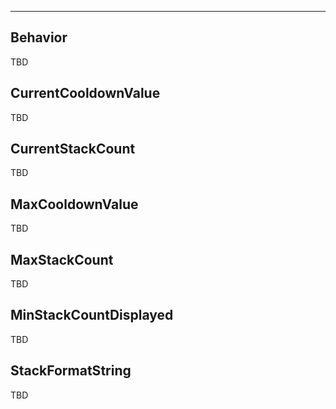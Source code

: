 ___

## Behavior

TBD

## CurrentCooldownValue

TBD

## CurrentStackCount

TBD

## MaxCooldownValue

TBD

## MaxStackCount

TBD

## MinStackCountDisplayed

TBD

## StackFormatString

TBD